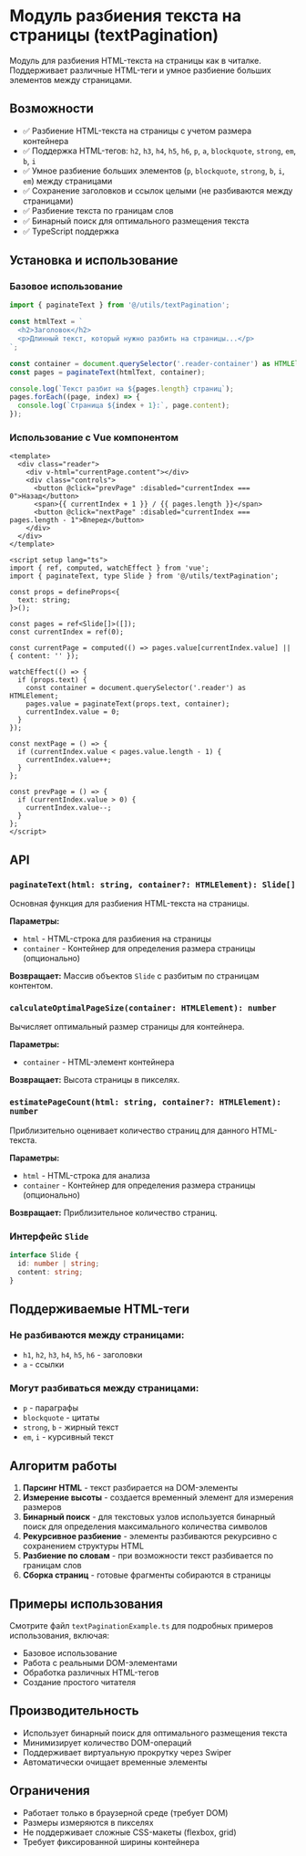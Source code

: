 # Модуль разбиения текста на страницы (textPagination)

Модуль для разбиения HTML-текста на страницы как в читалке. Поддерживает различные HTML-теги и умное разбиение больших элементов между страницами.

## Возможности

- ✅ Разбиение HTML-текста на страницы с учетом размера контейнера
- ✅ Поддержка HTML-тегов: `h2`, `h3`, `h4`, `h5`, `h6`, `p`, `a`, `blockquote`, `strong`, `em`, `b`, `i`
- ✅ Умное разбиение больших элементов (`p`, `blockquote`, `strong`, `b`, `i`, `em`) между страницами
- ✅ Сохранение заголовков и ссылок целыми (не разбиваются между страницами)
- ✅ Разбиение текста по границам слов
- ✅ Бинарный поиск для оптимального размещения текста
- ✅ TypeScript поддержка

## Установка и использование

### Базовое использование

```typescript
import { paginateText } from '@/utils/textPagination';

const htmlText = `
  <h2>Заголовок</h2>
  <p>Длинный текст, который нужно разбить на страницы...</p>
`;

const container = document.querySelector('.reader-container') as HTMLElement;
const pages = paginateText(htmlText, container);

console.log(`Текст разбит на ${pages.length} страниц`);
pages.forEach((page, index) => {
  console.log(`Страница ${index + 1}:`, page.content);
});
```

### Использование с Vue компонентом

```vue
<template>
  <div class="reader">
    <div v-html="currentPage.content"></div>
    <div class="controls">
      <button @click="prevPage" :disabled="currentIndex === 0">Назад</button>
      <span>{{ currentIndex + 1 }} / {{ pages.length }}</span>
      <button @click="nextPage" :disabled="currentIndex === pages.length - 1">Вперед</button>
    </div>
  </div>
</template>

<script setup lang="ts">
import { ref, computed, watchEffect } from 'vue';
import { paginateText, type Slide } from '@/utils/textPagination';

const props = defineProps<{
  text: string;
}>();

const pages = ref<Slide[]>([]);
const currentIndex = ref(0);

const currentPage = computed(() => pages.value[currentIndex.value] || { content: '' });

watchEffect(() => {
  if (props.text) {
    const container = document.querySelector('.reader') as HTMLElement;
    pages.value = paginateText(props.text, container);
    currentIndex.value = 0;
  }
});

const nextPage = () => {
  if (currentIndex.value < pages.value.length - 1) {
    currentIndex.value++;
  }
};

const prevPage = () => {
  if (currentIndex.value > 0) {
    currentIndex.value--;
  }
};
</script>
```

## API

### `paginateText(html: string, container?: HTMLElement): Slide[]`

Основная функция для разбиения HTML-текста на страницы.

**Параметры:**
- `html` - HTML-строка для разбиения на страницы
- `container` - Контейнер для определения размера страницы (опционально)

**Возвращает:** Массив объектов `Slide` с разбитым по страницам контентом.

### `calculateOptimalPageSize(container: HTMLElement): number`

Вычисляет оптимальный размер страницы для контейнера.

**Параметры:**
- `container` - HTML-элемент контейнера

**Возвращает:** Высота страницы в пикселях.

### `estimatePageCount(html: string, container?: HTMLElement): number`

Приблизительно оценивает количество страниц для данного HTML-текста.

**Параметры:**
- `html` - HTML-строка для анализа
- `container` - Контейнер для определения размера страницы (опционально)

**Возвращает:** Приблизительное количество страниц.

### Интерфейс `Slide`

```typescript
interface Slide {
  id: number | string;
  content: string;
}
```

## Поддерживаемые HTML-теги

### Не разбиваются между страницами:
- `h1`, `h2`, `h3`, `h4`, `h5`, `h6` - заголовки
- `a` - ссылки

### Могут разбиваться между страницами:
- `p` - параграфы
- `blockquote` - цитаты
- `strong`, `b` - жирный текст
- `em`, `i` - курсивный текст

## Алгоритм работы

1. **Парсинг HTML** - текст разбирается на DOM-элементы
2. **Измерение высоты** - создается временный элемент для измерения размеров
3. **Бинарный поиск** - для текстовых узлов используется бинарный поиск для определения максимального количества символов
4. **Рекурсивное разбиение** - элементы разбиваются рекурсивно с сохранением структуры HTML
5. **Разбиение по словам** - при возможности текст разбивается по границам слов
6. **Сборка страниц** - готовые фрагменты собираются в страницы

## Примеры использования

Смотрите файл `textPaginationExample.ts` для подробных примеров использования, включая:

- Базовое использование
- Работа с реальными DOM-элементами
- Обработка различных HTML-тегов
- Создание простого читателя

## Производительность

- Использует бинарный поиск для оптимального размещения текста
- Минимизирует количество DOM-операций
- Поддерживает виртуальную прокрутку через Swiper
- Автоматически очищает временные элементы

## Ограничения

- Работает только в браузерной среде (требует DOM)
- Размеры измеряются в пикселях
- Не поддерживает сложные CSS-макеты (flexbox, grid)
- Требует фиксированной ширины контейнера 